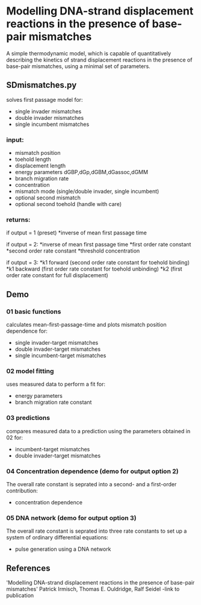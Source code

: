 # Modelling DNA-strand displacement reactions in the presence of base-pair mismatches
A simple thermodynamic model, which is capable of quantitatively describing the kinetics of strand displacement reactions in the presence of base-pair mismatches, using a minimal set of parameters.

## SDmismatches.py 

solves first passage model for:
* single invader mismatches
* double invader mismatches
* single incumbent mismatches

### input:
* mismatch position
* toehold length
* displacement length
* energy parameters dGBP,dGp,dGBM,dGassoc,dGMM
* branch migration rate
* concentration
* mismatch mode (single/double invader, single incumbent)
* optional second mismatch
* optional second toehold (handle with care)
    
### returns:

if output = 1 (preset)
*inverse of mean first passage time
    
if output = 2:
*inverse of mean first passage time
*first order rate constant
*second order rate constant
*threshold concentration
    
if output = 3:
*k1 forward  (second order rate constant for toehold binding)
*k1 backward (first order rate constant for toehold unbinding)
*k2          (first order rate constant for full displacement)

## Demo
### 01 basic functions
calculates mean-first-passage-time and plots mismatch position dependence for:
* single invader-target mismatches
* double invader-target mismatches
* single incumbent-target mismatches

### 02 model fitting
uses measured data to perform a fit for:
* energy parameters
* branch migration rate constant

### 03 predictions
compares measured data to a prediction using the parameters obtained in 02 for: 
* incumbent-target mismatches
* double invader-target mismatches

### 04 Concentration dependence (demo for output option 2)
The overall rate constant is seprated into a second- and a first-order contribution:
* concentration dependence


### 05 DNA network (demo for output option 3)
The overall rate constant is seprated into three rate constants to set up a system of ordinary differential equations:
* pulse generation using a DNA network

## References
'Modelling DNA-strand displacement reactions in the presence of base-pair mismatches' Patrick Irmisch, Thomas E. Ouldridge, Ralf Seidel
-link to publication
